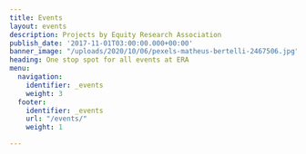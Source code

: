 ```yaml
---
title: Events
layout: events
description: Projects by Equity Research Association
publish_date: '2017-11-01T03:00:00.000+00:00'
banner_image: "/uploads/2020/10/06/pexels-matheus-bertelli-2467506.jpg"
heading: One stop spot for all events at ERA
menu:
  navigation:
    identifier: _events
    weight: 3
  footer:
    identifier: _events
    url: "/events/"
    weight: 1

---
```


